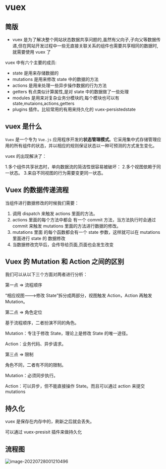 <!--
 * @Author: lijing
 * @Date: 2023-12-14 22:29:14
 * @LastEditors: lijing
 * @LastEditTime: 2023-12-15 23:17:05
 * @Description: 
-->
# vuex

## 简版

+   vuex 是为了解决整个网站状态数据共享问题的,虽然有父向子,子向父等数据传递,但在网站开发过程中一些无直接关联关系的组件也需要共享相同的数据时,就需要使用 vuex 了

vuex 中有六个主要的成员:

+   state 是用来存储数据的
+   mutations 是用来修改 state 中的数据的方法
+   actions 是用来处理一些异步操作数据的行为方法
+   getters 有点类似计算属性,是对 state 中的数据做了一些处理
+   modules 是用来对复杂业务分模块的,每个模块也可以有 state,mutaions,actions,getters
+   plugins 插件。比较常用的有用来持久化的 vuex-persistedstate

## vuex 是什么

`Vuex` 是一个专为 `Vue.js` 应用程序开发的**状态管理模式**。它采用集中式存储管理应用的所有组件的状态，并以相应的规则保证状态以一种可预测的方式发生变化。

vuex 的出现解决了：

1.多个组件共享状态时，单向数据流的简洁性很容易被破坏： 2.多个视图依赖于同一状态。 3.来自不同视图的行为需要变更同一状态。

## Vuex 的数据传递流程

当组件进行数据修改的时候我们需要：

1.  调用 dispatch 来触发 actions 里面的方法。
2.  actions 里面的每个方法中都会 有一个 commit 方法，当方法执行时会通过 commit 来触发 mutations 里面的方法进行数据的修改。
3.  mutations 里面 的每个函数都会有一个 state 参数，这样就可以在 mutations 里面进行 state 的 数据修改
4.  当数据修改完毕后，会传导给页面,页面也会发生改变

## Vuex 的 Mutation 和 Action 之间的区别

我们可以从以下三个方面对两者进行分析：

第一点 => 流程顺序

“相应视图--->修改 State”拆分成两部分，视图触发 Action，Action 再触发 Mutation。

第二点 => 角色定位

基于流程顺序，二者扮演不同的角色。

Mutation：专注于修改 State，理论上是修改 State 的唯一途径。

Action：业务代码、异步请求。

第三点 => 限制

角色不同，二者有不同的限制。

Mutation：必须同步执行。

Action：可以异步，但不能直接操作 State。而且可以通过 action 来提交 mutations

## 持久化

vuex 是保存在内存中的，刷新之后就会丢失。

可以通过 vuex-presisit 插件来做持久化

## 流程图

![image-20220728001210496](http://fanyouf.gitee.io/interview/assets/img/image-20220728001210496.ddc60e9f.png)